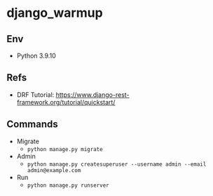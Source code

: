 # django_warmup
## Env
- Python 3.9.10

## Refs
- DRF Tutorial: https://www.django-rest-framework.org/tutorial/quickstart/

## Commands
- Migrate
    - `python manage.py migrate`
- Admin
    - `python manage.py createsuperuser --username admin --email admin@example.com`
- Run
    - `python manage.py runserver`